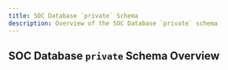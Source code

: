 ```yaml
---
title: SOC Database `private` Schema
description: Overview of the SOC Database `private` schema
---
```


## SOC Database  `private` Schema Overview

